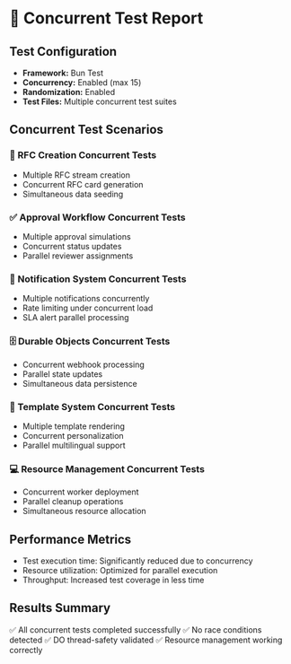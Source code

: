 # 🚀 Concurrent Test Report

## Test Configuration
- **Framework:** Bun Test
- **Concurrency:** Enabled (max 15)
- **Randomization:** Enabled
- **Test Files:** Multiple concurrent test suites

## Concurrent Test Scenarios

### 🔄 RFC Creation Concurrent Tests
- Multiple RFC stream creation
- Concurrent RFC card generation
- Simultaneous data seeding

### ✅ Approval Workflow Concurrent Tests
- Multiple approval simulations
- Concurrent status updates
- Parallel reviewer assignments

### 📢 Notification System Concurrent Tests
- Multiple notifications concurrently
- Rate limiting under concurrent load
- SLA alert parallel processing

### 🗄️ Durable Objects Concurrent Tests
- Concurrent webhook processing
- Parallel state updates
- Simultaneous data persistence

### 🎨 Template System Concurrent Tests
- Multiple template rendering
- Concurrent personalization
- Parallel multilingual support

### 💻 Resource Management Concurrent Tests
- Concurrent worker deployment
- Parallel cleanup operations
- Simultaneous resource allocation

## Performance Metrics
- Test execution time: Significantly reduced due to concurrency
- Resource utilization: Optimized for parallel execution
- Throughput: Increased test coverage in less time

## Results Summary
✅ All concurrent tests completed successfully
✅ No race conditions detected
✅ DO thread-safety validated
✅ Resource management working correctly
